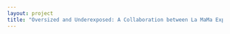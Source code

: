 ```yaml
--- 
layout: project 
title: "Oversized and Underexposed: A Collaboration between La MaMa Experimental Theatre Club and Metropolitan New York Library Council to Digitize and Expand Access to a Hidden Record of New York City’s Off-Off-Broadway Movement" 
---
```



